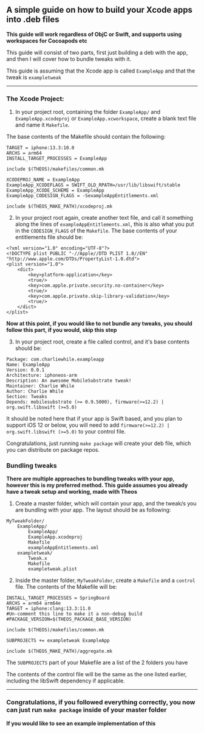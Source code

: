 ## A simple guide on how to build your Xcode apps into .deb files

**This guide will work regardless of ObjC or Swift, and supports using workspaces for Cocoapods etc**

This guide will consist of two parts, first just building a deb with the app, and then I will cover how to bundle tweaks with it.

This guide is assuming that the Xcode app is called `ExampleApp` and that the tweak is `exampletweak`

---
### The Xcode Project: 
1. In your project root, containing the folder `ExampleApp/` and `ExampleApp.xcodeproj` or `ExampleApp.xcworkspace`, create a blank text file and name it `Makefile`.

The base contents of the Makefile should contain the following:

```
TARGET = iphone:13.3:10.0
ARCHS = arm64
INSTALL_TARGET_PROCESSES = ExampleApp

include $(THEOS)/makefiles/common.mk

XCODEPROJ_NAME = ExampleApp
ExampleApp_XCODEFLAGS = SWIFT_OLD_RPATH=/usr/lib/libswift/stable
ExampleApp_XCODE_SCHEME = ExampleApp
ExampleApp_CODESIGN_FLAGS = -SexampleAppEntitlements.xml

include $(THEOS_MAKE_PATH)/xcodeproj.mk
```
2. In your project root again, create another text file, and call it something along the lines of `exampleAppEntitlements.xml`, this is also what you put in the `CODESIGN_FLAGS` of the `Makefile`. The base contents of your entitlements file should be: 

```
<?xml version="1.0" encoding="UTF-8"?>
<!DOCTYPE plist PUBLIC "-//Apple//DTD PLIST 1.0//EN" "http://www.apple.com/DTDs/PropertyList-1.0.dtd">
<plist version="1.0">
    <dict>
        <key>platform-application</key>
        <true/>
        <key>com.apple.private.security.no-container</key>
        <true/>
        <key>com.apple.private.skip-library-validation</key>
        <true/>
    </dict>
</plist>
```

**Now at this point, if you would like to not bundle any tweaks, you should follow this part, if you would, skip this step**

3. In your project root, create a file called control, and it's base contents should be: 

```
Package: com.charliewhile.exampleapp
Name: ExampleApp
Version: 0.0.1
Architecture: iphoneos-arm
Description: An awesome MobileSubstrate tweak!
Maintainer: Charlie While
Author: Charlie While
Section: Tweaks
Depends: mobilesubstrate (>= 0.9.5000), firmware(>=12.2) | org.swift.libswift (>=5.0)
```
It should be noted here that if your app is Swift based, and you plan to support iOS 12 or below, you will need to add `firmware(>=12.2) | org.swift.libswift (>=5.0)` to your control file.

Congratulations, just running `make package` will create your deb file, which you can distribute on package repos. 

### Bundling tweaks

**There are multiple approaches to bundling tweaks with your app, however this is my preferred method. This guide assumes you already have a tweak setup and working, made with Theos**

1. Create a master folder, which will contain your app, and the tweak/s you are bundling with your app. The layout should be as following: 

```
MyTweakFolder/ 
	ExampleApp/
		ExampleApp/
		ExampleApp.xcodeproj
		Makefile
		exampleAppEntitlements.xml
	exampletweak/
		Tweak.x
		Makefile
		exampletweak.plist
```

2. Inside the master folder, `MyTweakFolder`, create a `Makefile` and a `control` file. The contents of the Makefile will be: 

```
INSTALL_TARGET_PROCESSES = SpringBoard
ARCHS = arm64 arm64e 
TARGET = iphone:clang:13.3:11.0
#Un-comment this line to make it a non-debug build
#PACKAGE_VERSION=$(THEOS_PACKAGE_BASE_VERSION)

include $(THEOS)/makefiles/common.mk

SUBPROJECTS += exampletweak ExampleApp

include $(THEOS_MAKE_PATH)/aggregate.mk
```
The `SUBPROJECTS` part of your Makefile are a list of the 2 folders you have

The contents of the control file will be the same as the one listed earlier, including the libSwift dependency if applicable. 

---

### Congratulations, if you followed everything correctly, you now can just run `make package` inside of your master folder

**If you would like to see an example implementation of this**
